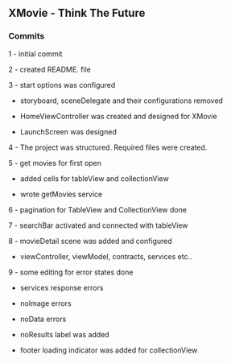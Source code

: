 ##  XMovie - Think The Future

### Commits

1 - initial commit

2 - created README. file

3 - start options was configured

* storyboard, sceneDelegate and their configurations removed

* HomeViewController was created and designed for XMovie

* LaunchScreen was designed

4 - The project was structured. Required files were created.

5 - get movies for first open

* added cells for tableView and collectionView

* wrote getMovies service

6 - pagination for TableView and CollectionView done

7 - searchBar activated and connected with tableView

8 - movieDetail scene was added and configured

* viewController, viewModel, contracts, services etc..

9 - some editing for error states done

* services response errors

* noImage errors

* noData errors

* noResults label was added

* footer loading indicator was added for collectionView
